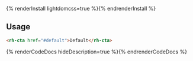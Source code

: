 {% renderInstall lightdomcss=true %}{% endrenderInstall %}

## Usage

```html
<rh-cta href="#default">Default</rh-cta>
```

{% renderCodeDocs hideDescription=true %}{% endrenderCodeDocs %}
